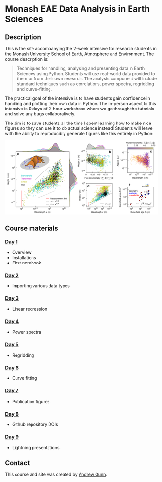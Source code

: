 # Monash EAE Data Analysis in Earth Sciences

## Description

This is the site accompanying the 2-week intensive for research students in the Monash University School of Earth, Atmosphere and Environment. The course description is:
 
> Techniques for handling, analysing and presenting data in Earth Sciences using Python. Students will use real-world data provided to them or from their own research. The analysis component will include standard techniques such as correlations, power spectra, regridding and curve-fitting.

The practical goal of the intensive is to have students gain confidence in handling and plotting their own data in Python. The in-person aspect to this intensive is 9 days of 2-hour workshops where we go through the tutorials and solve any bugs collaboratively. 

The aim is to save students all the time I spent learning how to make nice figures so they can use it to do actual science instead! Students will leave with the ability to reproducibly generate figures like this entirely in Python: 

![alt text](example-fig.png "example figure")

## Course materials

### [Day 1](./day1.html)
- Overview
- Installations
- First notebook

### [Day 2](./day2.html)
- Importing various data types

### [Day 3](./day3.html)
- Linear regression

### [Day 4](./day4.html)
- Power spectra

### [Day 5](./day5.html)
- Regridding

### [Day 6](./day6.html)
- Curve fitting

### [Day 7](./day7.html)
- Publication figures

### [Day 8](./day8.html)
- Github repository DOIs

### [Day 9](./day9.html)
- Lightning presentations

## Contact

This course and site was created by [Andrew Gunn](https://www.geomorphlab.org/people#h.bp27h9m9sgu5).
